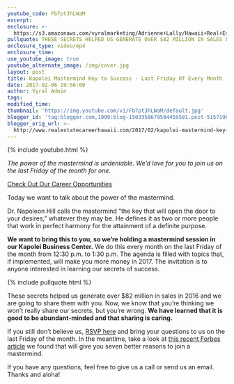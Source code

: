 ```yaml
---
youtube_code: Fb7pt3hLWaM
excerpt:
enclosure: >-
  https://s3.amazonaws.com/vyralmarketing/Adrienne+Lally/Hawaii+Real+Estate+Agents-+Kapolei+Mastermind+Key+to+Success+-+Last+Friday+Of+Every+Month.mp4
pullquote: THESE SECRETS HELPED US GENERATE OVER $82 MILLION IN SALES LAST YEAR.
enclosure_type: video/mp4
enclosure_time:
use_youtube_image: true
youtube_alternate_image: /img/cover.jpg
layout: post
title: Kapolei Mastermind Key to Success - Last Friday Of Every Month
date: 2017-02-06 19:56:00
author: Vyral Admin
tags:
modified_time:
thumbnail: 'https://img.youtube.com/vi/Fb7pt3hLWaM/default.jpg'
blogger_id: 'tag:blogger.com,1999:blog-1503358679504459581.post-5157190618117919770'
blogger_orig_url: >-
  http://www.realestatecareerhawaii.com/2017/02/kapolei-mastermind-key-to-success-last.html
---
```



{% include youtube.html %}

*The power of the mastermind is undeniable. We’d love for you to join us on the last Friday of the month for one.*

[Check Out Our Career Opportunities](https://www.teamlally.com/open-positions.php)

Today we want to talk about the power of the mastermind.

Dr. Napoleon Hill calls the mastermind “the key that will open the door to your desires,” whatever they may be. He defines it as two or more people that work in perfect harmony for the attainment of a definite purpose.

**We want to bring this to you, so we’re holding a mastermind session in our Kapolei Business Center.** We do this every month on the last Friday of the month from 12:30 p.m. to 1:30 p.m. The agenda is filled with topics that, if implemented, will make you more money in 2017. The invitation is to anyone interested in learning our secrets of success.

{% include pullquote.html %}

These secrets helped us generate over $82 million in sales in 2016 and we are going to share them with you. Now, we know that you’re thinking we won’t really share our secrets, but you’re wrong. **We have learned that it is good to be abundant-minded and that sharing is caring.**

If you still don’t believe us, [RSVP here](https://www.teamlally.com/kw.php) and bring your questions to us on the last Friday of the month. In the meantime, take a look at [this recent Forbes article](http://www.forbes.com/sites/chicceo/2013/10/21/7-reasons-to-join-a-mastermind-group/#38b986e817ab) we found that will give you seven better reasons to join a mastermind.

If you have any questions, feel free to give us a call or send us an email. Thanks and aloha!
